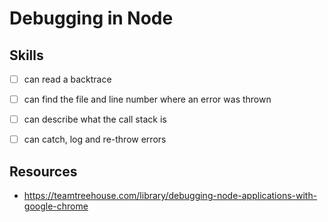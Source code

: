 # Debugging in Node



## Skills

- [ ] can read a backtrace
- [ ] can find the file and line number where an error was thrown
- [ ] can describe what the call stack is
- [ ] can catch, log and re-throw errors



## Resources

- https://teamtreehouse.com/library/debugging-node-applications-with-google-chrome
